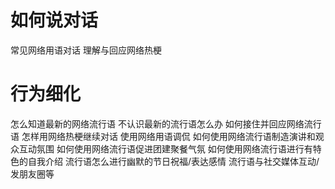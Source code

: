 

# 如何说对话

常见网络用语对话
理解与回应网络热梗

# 行为细化

怎么知道最新的网络流行语
不认识最新的流行语怎么办
如何接住并回应网络流行语
怎样用网络热梗继续对话
使用网络用语调侃
如何使用网络流行语制造演讲和观众互动氛围
如何使用网络流行语促进团建聚餐气氛
如何使用网络流行语进行有特色的自我介绍
流行语怎么进行幽默的节日祝福/表达感情
流行语与社交媒体互动/发朋友圈等
